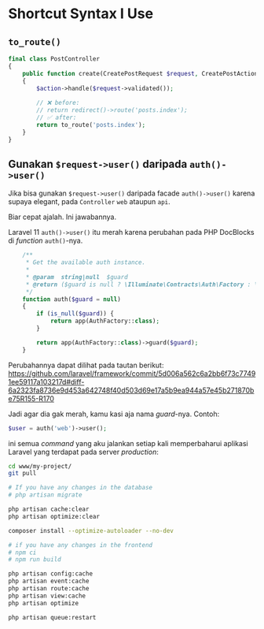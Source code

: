 # Shortcut Syntax I Use


## `to_route()`

```php
final class PostController
{
	public function create(CreatePostRequest $request, CreatePostAction $action): RedirectResponse
	{
		$action->handle($request->validated());
		
		// ❌ before: 
		// return redirect()->route('posts.index'); 
		// ✅ after:
		return to_route('posts.index');
	}
}
```


## Gunakan `$request->user()` daripada `auth()->user()`

Jika bisa gunakan `$request->user()` daripada facade `auth()->user()` karena supaya elegant, pada `Controller` `web` ataupun `api`.



Biar cepat ajalah. Ini jawabannya.

Laravel 11 `auth()->user()` itu merah karena perubahan pada PHP DocBlocks di _function_ `auth()`-nya.

```php
    /**
     * Get the available auth instance.
     *
     * @param  string|null  $guard
     * @return ($guard is null ? \Illuminate\Contracts\Auth\Factory : \Illuminate\Contracts\Auth\StatefulGuard)
     */
    function auth($guard = null)
    {
        if (is_null($guard)) {
            return app(AuthFactory::class);
        }

        return app(AuthFactory::class)->guard($guard);
    }
```

Perubahannya dapat dilihat pada tautan berikut:
https://github.com/laravel/framework/commit/5d006a562c6a2bb6f73c77491ee59117a103217d#diff-6a2323fa8736e9d453a642748f40d503d69e17a5b9ea944a57e45b271870be75R155-R170

Jadi agar dia gak merah, kamu kasi aja nama _guard_-nya.
Contoh:
```php
$user = auth('web')->user();
```


ini semua _command_ yang aku jalankan setiap kali memperbaharui aplikasi Laravel yang terdapat pada server _production_:

```bash
cd www/my-project/
git pull

```

```bash
# If you have any changes in the database
# php artisan migrate

```

```bash
php artisan cache:clear
php artisan optimize:clear

composer install --optimize-autoloader --no-dev

```

```bash
# if you have any changes in the frontend
# npm ci
# npm run build

```

```bash
php artisan config:cache
php artisan event:cache
php artisan route:cache
php artisan view:cache
php artisan optimize

php artisan queue:restart

```